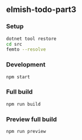 ## elmish-todo-part3

### Setup 
```bash
dotnet tool restore
cd src
femto --resolve
```

### Development

```bash
npm start
```

### Full build

```bash
npm run build
```

### Preview full build
```bash
npm run preview
```